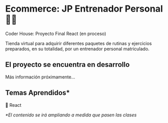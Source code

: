 # Ecommerce: JP Entrenador Personal 💪🏽

Coder House: Proyecto Final React (en proceso)

Tienda virtual para adquirir diferentes paquetes de rutinas y ejercicios preparados, en su totalidad, por un entrenador personal matriculado.

## El proyecto se encuentra en desarrollo

Más información próximamente...


## Temas Aprendidos*

📌 React


_*El contenido se irá ampliando a medida que pasen las clases_
